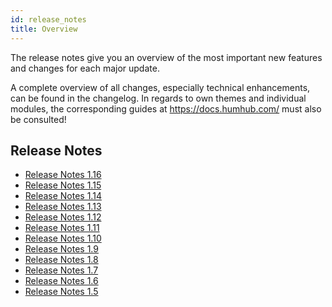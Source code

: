 ```yaml
---
id: release_notes
title: Overview
---
```


The release notes give you an overview of the most important new features and changes for each major update.

A complete overview of all changes, especially technical enhancements, can be found in the changelog. 
In regards to own themes and individual modules, the corresponding guides at https://docs.humhub.com/ must also be consulted! 

## Release Notes

- [Release Notes 1.16](release_notes_1_16.md)
- [Release Notes 1.15](release_notes_1_15.md)
- [Release Notes 1.14](release_notes_1_14.md)
- [Release Notes 1.13](release_notes_1_13.md)
- [Release Notes 1.12](release_notes_1_12.md)
- [Release Notes 1.11](release_notes_1_11.md)
- [Release Notes 1.10](release_notes_1_10.md)
- [Release Notes 1.9](release_notes_1_9.md)
- [Release Notes 1.8](release_notes_1_8.md)
- [Release Notes 1.7](release_notes_1_6.md)
- [Release Notes 1.6](release_notes_1_7.md)
- [Release Notes 1.5](release_notes_1_5.md)

